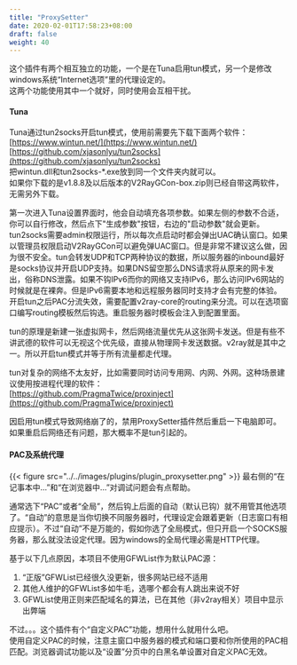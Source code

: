 ```yaml
---
title: "ProxySetter"
date: 2020-02-01T17:58:23+08:00
draft: false
weight: 40
---
```


这个插件有两个相互独立的功能，一个是在Tuna启用tun模式，另一个是修改windows系统“Internet选项”里的代理设定的。  
这两个功能使用其中一个就好，同时使用会互相干扰。  

#### Tuna
Tuna通过tun2socks开启tun模式，使用前需要先下载下面两个软件：  
[https://www.wintun.net/](https://www.wintun.net/)  
[https://github.com/xjasonlyu/tun2socks](https://github.com/xjasonlyu/tun2socks)  
把wintun.dll和tun2socks-*.exe放到同一个文件夹内就可以。  
如果你下载的是v1.8.8及以后版本的V2RayGCon-box.zip则已经自带这两软件，无需另外下载。  

第一次进入Tuna设置界面时，他会自动填充各项参数。如果左侧的参数不合适，你可以自行修改，然后点下"生成参数"按钮，右边的"启动参数"就会更新。tun2socks需要admin权限运行，所以每次点启动时都会弹出UAC确认窗口。如果以管理员权限启动V2RayGCon可以避免弹UAC窗口。但是非常不建议这么做，因为很不安全。tun会转发UDP和TCP两种协议的数据，所以服务器的inbound最好是socks协议并开启UDP支持。如果DNS留空那么DNS请求将从原来的网卡发出，俗称DNS泄露。如果不钩IPv6而你的网络又支持IPv6，那么访问IPv6网站的时候就是在裸奔。但是IPv6需要本地和远程服务器同时支持才会有完整的体验。开启tun之后PAC分流失效，需要配置v2ray-core的routing来分流。可以在选项窗口编写routing模板然后钩选。重启服务器时模板会注入到配置里面。  

tun的原理是新建一张虚拟网卡，然后网络流量优先从这张网卡发送。但是有些不讲武德的软件可以无视这个优先级，直接从物理网卡发送数据。v2ray就是其中之一。所以开启tun模式并等于所有流量都走代理。  

tun对复杂的网络不太友好，比如需要同时访问专用网、内网、外网。这种场景建议使用按进程代理的软件：  
[https://github.com/PragmaTwice/proxinject](https://github.com/PragmaTwice/proxinject)  

因启用tun模式导致网络崩了的，禁用ProxySetter插件然后重启一下电脑即可。如果重启后网络还有问题，那大概率不是tun引起的。  

#### PAC及系统代理
{{< figure src="../../images/plugins/plugin_proxysetter.png" >}}
最右侧的“在记事本中...”和“在浏览器中...”对调试问题会有点帮助。  

通常选下“PAC”或者“全局”，然后钩上后面的自动（默认已钩）就不用管其他选项了。“自动”的意思是当你切换不同服务器时，代理设定会跟着更新（日志窗口有相应提示）。不过“自动”不是万能的，假如你选了全局模式，但只开启一个SOCKS服务器，那么就没法设定代理。因为windows的全局代理必需是HTTP代理。  

基于以下几点原因，本项目不使用GFWList作为默认PAC源：
 1. “正版”GFWList已经很久没更新，很多网站已经不适用
 2. 其他人维护的GFWList多如牛毛，选哪个都会有人跳出来说不好
 3. GFWList使用正则来匹配域名的算法，已在其他（非v2ray相关）项目中显示出弊端

不过。。。这个插件有个“自定义PAC”功能，想用什么就用什么吧。  
使用自定义PAC的时候，注意主窗口中服务器的模式和端口要和你所使用的PAC相匹配。浏览器调试功能以及“设置”分页中的白黑名单设置对自定义PAC无效。  
 